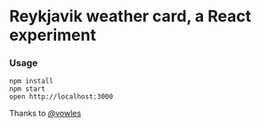 Reykjavik weather card, a React experiment
=====================

### Usage

```
npm install
npm start
open http://localhost:3000
```

Thanks to [@vowles](dribbble.com/vowles)
